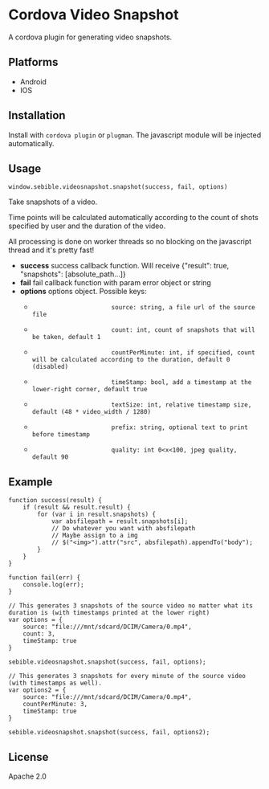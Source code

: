 Cordova Video Snapshot
======================

A cordova plugin for generating video snapshots.

Platforms
---------

* Android
* IOS

Installation
------------

Install with `cordova plugin` or `plugman`. The javascript module will be injected automatically.

Usage
-----

`window.sebible.videosnapshot.snapshot(success, fail, options)`

Take snapshots of a video. 

Time points will be calculated automatically according to the count of shots specified by user 
and the duration of the video. 

All processing is done on worker threads so no blocking on the javascript thread and it's pretty fast!


* **success**    	success callback function. Will receive {"result": true, "snapshots": [absolute_path...]}
* **fail**		fail callback function with param error object or string
* **options**		options object. Possible keys:
    *							source: string, a file url of the source file
    *							count: int, count of snapshots that will be taken, default 1
    *							countPerMinute: int, if specified, count will be calculated according to the duration, default 0 (disabled)
    *							timeStamp: bool, add a timestamp at the lower-right corner, default true
    *							textSize: int, relative timestamp size, default (48 * video_width / 1280)
    *							prefix: string, optional text to print before timestamp
    *							quality: int 0<x<100, jpeg quality, default 90

Example
-------

    function success(result) {
        if (result && result.result) {
            for (var i in result.snapshots) {
                var absfilepath = result.snapshots[i];
                // Do whatever you want with absfilepath
                // Maybe assign to a img
                // $("<img>").attr("src", absfilepath).appendTo("body");
            }
        }
    }
    
    function fail(err) {
        console.log(err);
    }
    
    // This generates 3 snapshots of the source video no matter what its duration is (with timestamps printed at the lower right)
    var options = {
        source: "file:///mnt/sdcard/DCIM/Camera/0.mp4",
        count: 3,
        timeStamp: true
    }

    sebible.videosnapshot.snapshot(success, fail, options);

    // This generates 3 snapshots for every minute of the source video (with timestamps as well).
    var options2 = {
        source: "file:///mnt/sdcard/DCIM/Camera/0.mp4",
        countPerMinute: 3,
        timeStamp: true
    }
    
    sebible.videosnapshot.snapshot(success, fail, options2);

License 
-------

Apache 2.0